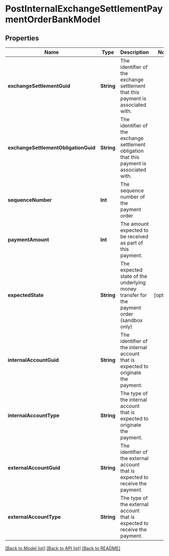 # PostInternalExchangeSettlementPaymentOrderBankModel

## Properties
Name | Type | Description | Notes
------------ | ------------- | ------------- | -------------
**exchangeSettlementGuid** | **String** | The identifier of the exchange settlement that this payment is associated with. | 
**exchangeSettlementObligationGuid** | **String** | The identifier of the exchange settlement obligation that this payment is associated with. | 
**sequenceNumber** | **Int** | The sequence number of the payment order | 
**paymentAmount** | **Int** | The amount expected to be received as part of this payment. | 
**expectedState** | **String** | The expected state of the underlying money transfer for the payment order (sandbox only) | [optional] 
**internalAccountGuid** | **String** | The identifier of the internal account that is expected to originate the payment. | 
**internalAccountType** | **String** | The type of the internal account that is expected to originate the payment. | 
**externalAccountGuid** | **String** | The identifier of the external account that is expected to receive the payment. | 
**externalAccountType** | **String** | The type of the external account that is expected to receive the payment. | 

[[Back to Model list]](../README.md#documentation-for-models) [[Back to API list]](../README.md#documentation-for-api-endpoints) [[Back to README]](../README.md)



